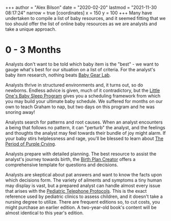 +++
author = "Alex Bilson"
date = "2020-02-20"
lastmod = "2021-11-30 08:17:24"
narrow = true
[coordinates]
    x = 150
    y = 100
+++
Many have undertaken to compile a list of baby resources, and it seemed fitting that we too should offer the list of online baby resources as we are analysts and take a unique approach.

# 0 - 3 Months

Analysts don't want to be told which baby item is the "best" - we want to gauge what's best for our situation on a list of criteria. For the analyst's baby item research, nothing beats [Baby Gear Lab](https://www.babygearlab.com/).

Analysts thrive in structured environments and, it turns out, so do newborns. Endless advice is given, much of it contradictory, but the [Little One's Baby Sleep Program](https://www.littleones.co/collections/frontpage/products/baby) gives you a scheduling framework from which you may build your ultimate baby schedule. We suffered for months on our own to teach Graham to nap, but two days on this program and he was snoring away!

Analysts search for patterns and root causes. When an analyst encounters a being that follows no pattern, it can "perturb" the analyst, and the feelings and thoughts the analyst may feel towards their bundle of joy might alarm. If your baby stirs helplessness and rage, you'll be blessed to learn about [The Period of Purple Crying](http://purplecrying.info/).

Analysts prepare with detailed planning. The best resource to assist the analyst's journey towards birth, the [Birth Plan Creator](http://pregnancyandbaby.com/calendars/articles/937331/birth-plan-creator) offers a comprehensive template for questions and decisions.

Analysts are skeptical about pat answers and want to know the facts upon which decisions form. The variety of ailments and symptoms a tiny human may display is vast, but a prepared analyst can handle almost every issue that arises with the [Pediatric Telephone Protocols](https://www.amazon.com/Pediatric-Telephone-Protocols-Office-Version/dp/1610021967/ref=sr_1_1?keywords=pediatric+telephone+triage&qid=1582229300&s=books&sr=1-1). This is the exact reference used by pediatric clinics to assess children, and it doesn't take a nursing degree to utilize. There are frequent editions so, to cut costs, you might purchase an earlier edition. A two-year-old book's content will be almost identical to this year's edition.
